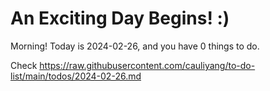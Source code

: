 # An Exciting Day Begins! :)

Morning! Today is 2024-02-26, and you have 0 things to do.

Check https://raw.githubusercontent.com/cauliyang/to-do-list/main/todos/2024-02-26.md